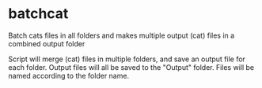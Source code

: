# batchcat
Batch cats files in all folders and makes multiple output (cat) files in a combined output folder

Script will merge (cat) files in multiple folders, and save an output file for each folder. Output files will all be saved to the "Output" folder. Files will be named according to the folder name.

